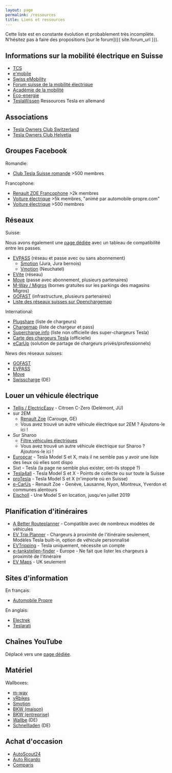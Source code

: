 ```yaml
---
layout: page
permalink: /ressources
title: Liens et ressources
---
```


Cette liste est en constante évolution et probablement très incomplète.
N'hésitez pas à faire des propositions [sur le forum]({{ site.forum_url }}).

## Informations sur la mobilité électrique en Suisse

- [TCS](https://www.tcs.ch/fr/tests-conseils/conseils/environnement-mobilite/mobilite-electrique.php)
- [e'mobile](https://e-mobile.ch/)
- [Swiss eMobility](https://www.swiss-emobility.ch/fr/index.php)
- [Forum suisse de la mobilité électrique](http://www.forum-elektromobilitaet.ch/fr/home-fr.html)
- [Académie de la mobilité](https://www.mobilityacademy.ch/akademie-fr/index.php)
- [Eco-energie](http://www.eco-energie.ch/cms2/)
- [TeslaWissen](https://teslawissen.ch/) Ressources Tesla en allemand

## Associations

- [Tesla Owners Club Switzerland](https://teslaclub.ch/)
- [Tesla Owners Club Helvetia](https://teslaowners.ch/)

## Groupes Facebook

Romandie:

- [Club Tesla Suisse romande](https://www.facebook.com/groups/ClubTeslaSuisseRomande/) >500 membres

Francophone:

- [Renault ZOE Francophone](https://www.facebook.com/groups/RenaultZoeFrancophone/) >2k membres
- [Voiture électrique](https://www.facebook.com/groups/voiture.electrique/) >5k membres, "animé par automobile-propre.com"
- [Voiture électrique](https://www.facebook.com/groups/voitureselectrique/) >500 membres

## Réseaux

Suisse:

Nous avons également une [page dédiée](/reseaux) avec un tableau de compatibilité entre les passes.

- [EVPASS](https://evpass.ch/) (réseau et passe avec ou sans abonnement)
  - [Smotion](http://www.smotion.ch/) (Jura, Jura bernois)
  - [Vmotion](http://www.vmotion.ch/) (Neuchatel)
- [EVite](https://www.swiss-emobility.ch/fr/EVite/EVite-Ladestationen/index.php) (réseau)
- [Move](https://www.move.ch/fr/) (passe avec abonnement, plusieurs partenaires)
- [M-Way / Migros](https://generation-m.migros.ch/fr/preserver-la-planete/astuces-et-outils/recharger-voiture-electrique.html) (bornes gratuites sur les parkings des magasins Migros)
- [GOFAST](https://www.gofast.swiss/fr) (infrastructure, plusieurs partenaires)
- [Liste des réseaux suisses sur Openchargemap](https://openchargemap.org/site/country/switzerland/networks)

International:

- [Plugshare](https://www.plugshare.com/) (liste de chargeurs)
- [Chargemap](https://chargemap.com/map) (liste de chargeur et pass)
- [Supercharge.info](https://supercharge.info/) (liste non officielle des super-chargeurs Tesla)
- [Carte des chargeurs Tesla](https://www.tesla.com/fr_CH/findus) (officielle)
- [eCarUp](https://web.ecarup.com/) (solution de partage de chargeurs privés/professionnels)

News des réseaux suisses:

- [GOFAST](https://www.gofast.swiss/fr/nouvelles)
- [EVPASS](https://evpass.ch/Common/News)
- [Move](https://www.move.ch/fr/news/)
- [Swisscharge](https://www.swisscharge.ch/news/) (DE)

## Louer un véhicule électrique

- [Tellis / ElectricEasy](https://www.tellis.ch/) - Citroen C-Zero (Delémont, JU)
- sur 2EM
  - [Renault Zoe](https://www.2em.ch/location-voiture/carouge/renault-zoe-1419) (Carouge, GE)
  - Vous avez trouvé un autre véhicule électrique sur 2EM ? Ajoutons-le ici !
- Sur Sharoo
  - [Filtre véhicules électriques](https://app.sharoo.com/fr?filters%5Bfuel%5D%5B%5D=3)
  - Vous avez trouvé un autre véhicule électrique sur Sharoo ? Ajoutons-le ici !
- [Europcar](https://www.europcar.ch/fr) - Tesla Model S et X, mais il ne semble pas y avoir une liste des lieux où elles sont dispo
- Sixt - Tesla (la page ne semble plus exister, ont-ils stoppé ?)
- [Tesla4all](https://tesla4all.ch/) - Tesla Model S et X - Points de collecte ou sur toute la Suisse
- [proTesla](https://www.protesla.ch/) - Tesla Model S et X (n'importe où en Suisse)
- [e-CarUs](https://ecarus-mobi.ch/) - Renault Zoe - Genève, Lausanne, Nyon, Montreux, Yverdon et communes alentours
- [Eischoll](https://eischoll.ch/aktivitaten/tesla-mieten/) - Une Model S en location, jusqu'en juillet 2019

## Planification d'itinéraires

- [A Better Routeplanner](https://abetterrouteplanner.com/) - Compatible avec de nombreux modèles de véhicules
- [EV Trip Planner](https://www.evtripplanner.com/) - Chargeurs à proximité de l'itinéraire seulement, Modèles Tesla built-in, option de véhicule personnalisé
- [EVTripping](https://evtripping.com/) - Tesla uniquement, nécessite un compte
- [e-tankstellen-finder](https://ev-charging.com/eu/en/elektrotankstellen) - Europe - Ne fait que lister les chargeurs à proximité de l'itinéraire
- [EV Maps](https://evmaps.co.uk/) - UK seulement

## Sites d'information

En français:

- [Automobile Propre](http://www.automobile-propre.com/)

En anglais:

- [Electrek](https://electrek.co/)
- [Teslarati](https://www.teslarati.com/)

## Chaînes YouTube

Déplacé vers une [page dédiée](/youtube).

## Matériel

Wallboxes:

- [m-way](https://m-way.ch/fr/infrastucture-de-recharge/)
- [vRbikes](https://www.vrbikes.ch/fr/station-de-recharge.html)
- [Smotion](http://www.smotion.ch/fr/Solutions-de-recharge/Solutions-de-recharge.html)
- [BKW (maison)](https://www.bkw.ch/fr/clients-prives/electromobilite/borne-de-recharge-pour-la-maison/)
- [BKW (entreprise)](https://www.bkw.ch/fr/clients-commerciaux/electromobilite/borne-de-recharge/)
- [Wallbe](https://shop.wallbe.ch/) (DE)
- [Schnellladen](https://www.schnellladen.ch/de/) (DE)

## Achat d'occasion

- [AutoScout24](https://www.autoscout24.ch/fr/voitures/toutes-les-marques?fuel=16&st=1&vehtyp=10)
- [Auto Ricardo](https://auto.ricardo.ch/fr/s/?fuel_type=4)
- [Comparis](https://fr.comparis.ch/carfinder/marktplatz/elektro)
